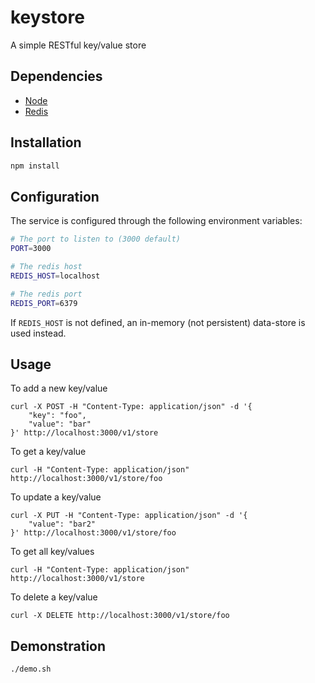 # keystore

A simple RESTful key/value store

## Dependencies

* [Node](http://nodejs.org)
* [Redis](http://redis.io)

## Installation

```bash
npm install
```

## Configuration

The service is configured through the following environment variables:

```bash
# The port to listen to (3000 default)
PORT=3000

# The redis host
REDIS_HOST=localhost

# The redis port
REDIS_PORT=6379
```

If `REDIS_HOST` is not defined, an in-memory (not persistent) data-store is used instead.

## Usage

To add a new key/value

```
curl -X POST -H "Content-Type: application/json" -d '{
    "key": "foo",
    "value": "bar"
}' http://localhost:3000/v1/store 
```

To get a key/value

```
curl -H "Content-Type: application/json" http://localhost:3000/v1/store/foo
```

To update a key/value

```
curl -X PUT -H "Content-Type: application/json" -d '{
    "value": "bar2"
}' http://localhost:3000/v1/store/foo
```

To get all key/values

```
curl -H "Content-Type: application/json" http://localhost:3000/v1/store
```

To delete a key/value
```
curl -X DELETE http://localhost:3000/v1/store/foo
```

## Demonstration

```
./demo.sh
```